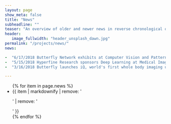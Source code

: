 ```yaml
---
layout: page
show_meta: false
title: "News"
subheadline: ""
teaser: "An overview of older and newer news in reverse chronological order"
header:
   image_fullwidth: "header_unsplash_dawn.jpg"
permalink: "/projects/news/"
news:

-  "6/17/2018 Butterfly Network exhibits at Computer Vision and Pattern Recognition (CVPR) 2018 conference."
-  "5/15/2018 Hyperfine Research sponsors Deep Learning at Medical Image Analysis Workshop at MICCAI 2018."
-  "3/16/2018 Butterfly launches iQ, world's first whole body imaging ultrasound platform that plugs into an iPhone and costs under $2,000." 

---
```


<ul>
    {% for item in page.news %}
    <li>{{ item | markdownify | remove: '<p>' | remove: '</p>' }}</li>
    {% endfor %}
</ul>
